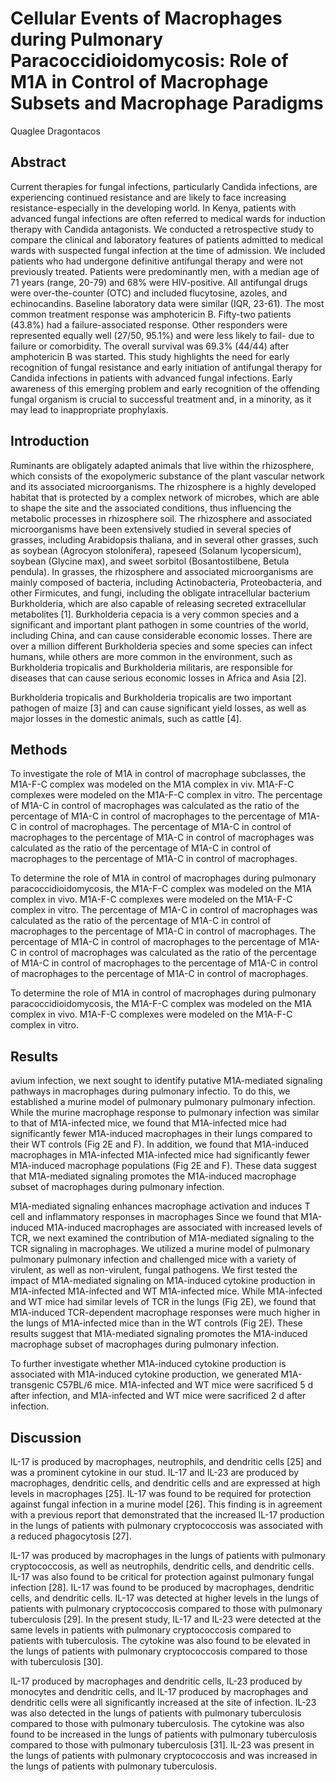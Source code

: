 # Cellular Events of Macrophages during Pulmonary Paracoccidioidomycosis: Role of M1A in Control of Macrophage Subsets and Macrophage Paradigms
Quaglee Dragontacos


## Abstract
Current therapies for fungal infections, particularly Candida infections, are experiencing continued resistance and are likely to face increasing resistance-especially in the developing world. In Kenya, patients with advanced fungal infections are often referred to medical wards for induction therapy with Candida antagonists. We conducted a retrospective study to compare the clinical and laboratory features of patients admitted to medical wards with suspected fungal infection at the time of admission. We included patients who had undergone definitive antifungal therapy and were not previously treated. Patients were predominantly men, with a median age of 71 years (range, 20-79) and 68% were HIV-positive. All antifungal drugs were over-the-counter (OTC) and included flucytosine, azoles, and echinocandins. Baseline laboratory data were similar (IQR, 23-61). The most common treatment response was amphotericin B. Fifty-two patients (43.8%) had a failure-associated response. Other responders were represented equally well (27/50, 95.1%) and were less likely to fail- due to failure or comorbidity. The overall survival was 69.3% (44/44) after amphotericin B was started. This study highlights the need for early recognition of fungal resistance and early initiation of antifungal therapy for Candida infections in patients with advanced fungal infections. Early awareness of this emerging problem and early recognition of the offending fungal organism is crucial to successful treatment and, in a minority, as it may lead to inappropriate prophylaxis.


## Introduction
Ruminants are obligately adapted animals that live within the rhizosphere, which consists of the exopolymeric substance of the plant vascular network and its associated microorganisms. The rhizosphere is a highly developed habitat that is protected by a complex network of microbes, which are able to shape the site and the associated conditions, thus influencing the metabolic processes in rhizosphere soil. The rhizosphere and associated microorganisms have been extensively studied in several species of grasses, including Arabidopsis thaliana, and in several other grasses, such as soybean (Agrocyon stolonifera), rapeseed (Solanum lycopersicum), soybean (Glycine max), and sweet sorbitol (Bosantostilbene, Betula pendula). In grasses, the rhizosphere and associated microorganisms are mainly composed of bacteria, including Actinobacteria, Proteobacteria, and other Firmicutes, and fungi, including the obligate intracellular bacterium Burkholderia, which are also capable of releasing secreted extracellular metabolites [1]. Burkholderia cepacia is a very common species and a significant and important plant pathogen in some countries of the world, including China, and can cause considerable economic losses. There are over a million different Burkholderia species and some species can infect humans, while others are more common in the environment, such as Burkholderia tropicalis and Burkholderia militaris, are responsible for diseases that can cause serious economic losses in Africa and Asia [2].

Burkholderia tropicalis and Burkholderia tropicalis are two important pathogen of maize [3] and can cause significant yield losses, as well as major losses in the domestic animals, such as cattle [4].


## Methods
To investigate the role of M1A in control of macrophage subclasses, the M1A-F-C complex was modeled on the M1A complex in viv. M1A-F-C complexes were modeled on the M1A-F-C complex in vitro. The percentage of M1A-C in control of macrophages was calculated as the ratio of the percentage of M1A-C in control of macrophages to the percentage of M1A-C in control of macrophages. The percentage of M1A-C in control of macrophages to the percentage of M1A-C in control of macrophages was calculated as the ratio of the percentage of M1A-C in control of macrophages to the percentage of M1A-C in control of macrophages.

To determine the role of M1A in control of macrophages during pulmonary paracoccidioidomycosis, the M1A-F-C complex was modeled on the M1A complex in vivo. M1A-F-C complexes were modeled on the M1A-F-C complex in vitro. The percentage of M1A-C in control of macrophages was calculated as the ratio of the percentage of M1A-C in control of macrophages to the percentage of M1A-C in control of macrophages. The percentage of M1A-C in control of macrophages to the percentage of M1A-C in control of macrophages was calculated as the ratio of the percentage of M1A-C in control of macrophages to the percentage of M1A-C in control of macrophages to the percentage of M1A-C in control of macrophages.

To determine the role of M1A in control of macrophages during pulmonary paracoccidioidomycosis, the M1A-F-C complex was modeled on the M1A complex in vivo. M1A-F-C complexes were modeled on the M1A-F-C complex in vitro.


## Results
avium infection, we next sought to identify putative M1A-mediated signaling pathways in macrophages during pulmonary infectio. To do this, we established a murine model of pulmonary pulmonary pulmonary infection. While the murine macrophage response to pulmonary infection was similar to that of M1A-infected mice, we found that M1A-infected mice had significantly fewer M1A-induced macrophages in their lungs compared to their WT controls (Fig 2E and F). In addition, we found that M1A-induced macrophages in M1A-infected M1A-infected mice had significantly fewer M1A-induced macrophage populations (Fig 2E and F). These data suggest that M1A-mediated signaling promotes the M1A-induced macrophage subset of macrophages during pulmonary infection.

M1A-mediated signaling enhances macrophage activation and induces T cell and inflammatory responses in macrophages
Since we found that M1A-induced M1A-induced macrophages are associated with increased levels of TCR, we next examined the contribution of M1A-mediated signaling to the TCR signaling in macrophages. We utilized a murine model of pulmonary pulmonary pulmonary infection and challenged mice with a variety of virulent, as well as non-virulent, fungal pathogens. We first tested the impact of M1A-mediated signaling on M1A-induced cytokine production in M1A-infected M1A-infected and WT M1A-infected mice. While M1A-infected and WT mice had similar levels of TCR in the lungs (Fig 2E), we found that M1A-induced TCR-dependent macrophage responses were much higher in the lungs of M1A-infected mice than in the WT controls (Fig 2E). These results suggest that M1A-mediated signaling promotes the M1A-induced macrophage subset of macrophages during pulmonary infection.

To further investigate whether M1A-induced cytokine production is associated with M1A-induced cytokine production, we generated M1A-transgenic C57BL/6 mice. M1A-infected and WT mice were sacrificed 5 d after infection, and M1A-infected and WT mice were sacrificed 2 d after infection.


## Discussion
IL-17 is produced by macrophages, neutrophils, and dendritic cells [25] and was a prominent cytokine in our stud. IL-17 and IL-23 are produced by macrophages, dendritic cells, and dendritic cells and are expressed at high levels in macrophages [25]. IL-17 was found to be required for protection against fungal infection in a murine model [26]. This finding is in agreement with a previous report that demonstrated that the increased IL-17 production in the lungs of patients with pulmonary cryptococcosis was associated with a reduced phagocytosis [27].

IL-17 was produced by macrophages in the lungs of patients with pulmonary cryptococcosis, as well as neutrophils, dendritic cells, and dendritic cells. IL-17 was also found to be critical for protection against pulmonary fungal infection [28]. IL-17 was found to be produced by macrophages, dendritic cells, and dendritic cells. IL-17 was detected at higher levels in the lungs of patients with pulmonary cryptococcosis compared to those with pulmonary tuberculosis [29]. In the present study, IL-17 and IL-23 were detected at the same levels in patients with pulmonary cryptococcosis compared to patients with tuberculosis. The cytokine was also found to be elevated in the lungs of patients with pulmonary cryptococcosis compared to those with tuberculosis [30].

IL-17 produced by macrophages and dendritic cells, IL-23 produced by monocytes and dendritic cells, and IL-17 produced by macrophages and dendritic cells were all significantly increased at the site of infection. IL-23 was also detected in the lungs of patients with pulmonary tuberculosis compared to those with pulmonary tuberculosis. The cytokine was also found to be increased in the lungs of patients with pulmonary tuberculosis compared to those with pulmonary tuberculosis [31]. IL-23 was present in the lungs of patients with pulmonary cryptococcosis and was increased in the lungs of patients with pulmonary tuberculosis.
